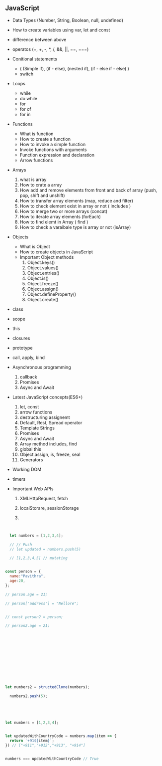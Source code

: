 ## JavaScript

- Data Types (Number, String, Boolean, null, undefined)

- How to create variables using var, let and const 

- difference between above 

- operatos (=, +, -, *, /, &&, ||, ==, ===)

- Conitional statements
  - ( (Simple if), (if - else), (nested if), (if - else if - else) )
  - switch
  
- Loops
  - while
  - do while
  - for 
  - for of
  - for in

- Functions

  - What is function
  - How to create a function
  - How to invoke a simple function
  - Invoke functions with arguments 
  - Function expression and declaration
  - Arrow functions

- Arrays
  1. what is array
  2. How to crate a array
  3. How add and remove elements from front and back of array (push, pop, shift and unshift)
  4. How to transfer array elements (map, reduce and filter)
  5. How to check element exist in array or not ( includes )
  6. How to merge two or more arrays (concat)
  7. How to iterate array elements (forEach)
  8. How to find elemt in Array ( find )
  9. How to check a varaibale type is array or not (isArray)

- Objects 
  - What is Object 
  - How to create objects in JavaScript
  - Important Object methods 
    1. Object.keys()
    2. Object.values()
    2. Object.entries()
    3. Object.is()
    4. Object.freeze()
    5. Object.assign()
    6. Object.defineProperty()
    7. Object.create()

- class

- scope 

- this 

- closures 

- prototype 

- call, apply, bind 

- Asynchronous programming 
  1. callback
  2. Promises
  3. Async and Await

- Latest JavaScript concepts(ES6+)
  1. let, const
  2. arrow functions
  3. destructuring assignemt
  4. Default, Rest, Spread operator 
  5. Template Strings 
  6. Promises 
  7. Async and Await
  8. Array method includes, find
  9. global this
  10. Object.assign, is, freeze, seal
  11. Generators 

- Working DOM

- timers 

- Important Web APIs
  
  1. XMLHttpRequest, fetch 

  2. localStorare, sessionStorage

  3. 


  


```JavaScript


  let numbers = [1,2,3,4]; 

  // // Push 
  // let updated = numbers.push(5) 

  // [1,2,3,4,5] // mutating 


const person = {
  name:"Pavithra",
  age:20,
};

// person.age = 21;

// person['address'] = "Nellore";


// const person2 = person;

// person2.age = 21;













let numbers2 = structedClone(numbers);

  numbers2.push(5);





let numbers = [1,2,3,4];   


let updatedWithCountryCode = numbers.map(item => {
  return `+91${item}`;
}) // ["+911","+912","+913", "+914"]


numbers === updatedWithCountryCode // True 






```